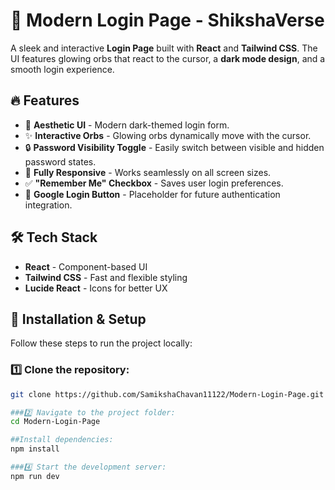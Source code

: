 # 🌌 Modern Login Page - ShikshaVerse

A sleek and interactive **Login Page** built with **React** and **Tailwind CSS**. The UI features glowing orbs that react to the cursor, a **dark mode design**, and a smooth login experience.

## 🔥 Features

- 🎨 **Aesthetic UI** - Modern dark-themed login form.
- ✨ **Interactive Orbs** - Glowing orbs dynamically move with the cursor.
- 🔒 **Password Visibility Toggle** - Easily switch between visible and hidden password states.
- 📱 **Fully Responsive** - Works seamlessly on all screen sizes.
- ✅ **"Remember Me" Checkbox** - Saves user login preferences.
- 🔗 **Google Login Button** - Placeholder for future authentication integration.

## 🛠 Tech Stack

- **React** - Component-based UI
- **Tailwind CSS** - Fast and flexible styling
- **Lucide React** - Icons for better UX

## 🚀 Installation & Setup

Follow these steps to run the project locally:

### 1️⃣ Clone the repository:

```sh
git clone https://github.com/SamikshaChavan11122/Modern-Login-Page.git

###2️⃣ Navigate to the project folder:
cd Modern-Login-Page

##Install dependencies:
npm install

###4️⃣ Start the development server:
npm run dev
```
